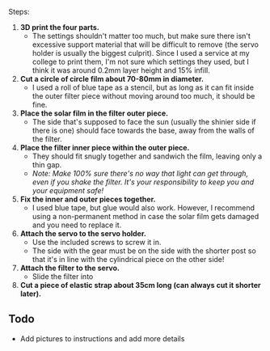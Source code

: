 Steps:
1. **3D print the four parts.**
    - The settings shouldn't matter too much, but make sure there isn't excessive support material that will be difficult to remove (the servo holder is usually the biggest culprit). Since I used a service at my college to print them, I'm not sure which settings they used, but I think it was around 0.2mm layer height and 15% infill.
2. **Cut a circle of circle film about 70-80mm in diameter.**
    - I used a roll of blue tape as a stencil, but as long as it can fit inside the outer filter piece without moving around too much, it should be fine.
3. **Place the solar film in the filter outer piece.**
    - The side that's supposed to face the sun (usually the shinier side if there is one) should face towards the base, away from the walls of the filter.
4. **Place the filter inner piece within the outer piece.**
    - They should fit snugly together and sandwich the film, leaving only a thin gap.
    - *Note: Make 100% sure there's no way that light can get through, even if you shake the filter. It's your responsibility to keep you and your equipment safe!*
5. **Fix the inner and outer pieces together.**
    - I used blue tape, but glue would also work. However, I recommend using a non-permanent method in case the solar film gets damaged and you need to replace it.
6. **Attach the servo to the servo holder.**
    - Use the included screws to screw it in.
    - The side with the gear must be on the side with the shorter post so that it's in line with the cylindrical piece on the other side!
7. **Attach the filter to the servo.**
    - Slide the filter into 
7. **Cut a piece of elastic strap about 35cm long (can always cut it shorter later).**

## Todo
- Add pictures to instructions and add more details